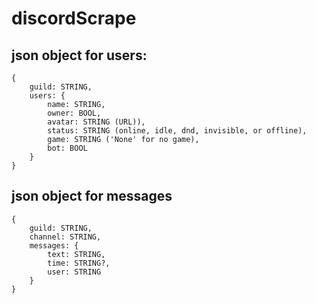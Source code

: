 # discordScrape

## json object for users:
```
{
    guild: STRING,
    users: {
        name: STRING,
        owner: BOOL,
        avatar: STRING (URL)),
        status: STRING (online, idle, dnd, invisible, or offline),
        game: STRING ('None' for no game),
        bot: BOOL
    }
}
```

## json object for messages
```
{
    guild: STRING,
    channel: STRING,
    messages: {
        text: STRING,
        time: STRING?,
        user: STRING
    }
}
```
